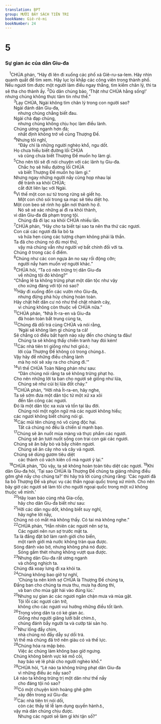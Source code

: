 ```yaml
---
translation: BPT
group: MƯỜI BẢY SÁCH TIÊN TRI
bookName: Giê-rê-mi 
bookNumber: 24
---
```


<div class="title"><h1>5</h1><h3>Sự gian ác của dân Giu-đa</h3></div>
<span class="verse gie_5_1"> <sup>1</sup>CHÚA phán, “Hãy đi lên đi xuống các phố xá Giê-ru-sa-lem. Hãy nhìn quanh quất để tìm xem. Hãy lục lọi khắp các công viên trong thành phố. Nếu ngươi tìm được một người làm điều ngay thẳng, tìm kiếm chân lý, thì ta sẽ tha cho thành ấy.</span>
<span class="verse gie_5_2"><sup>2</sup>Dù dân chúng bảo, ‘Thật như CHÚA hằng sống!’ nhưng chúng không thực tâm tin như thế.”<br/></span>
<span class="verse gie_5_3">  <sup>3</sup>Lạy CHÚA, Ngài không tìm chân lý trong con người sao?<br/>  Ngài đánh dân Giu-đa,<br/>   nhưng chúng chẳng biết đau.<br/>  Ngài chà đạp chúng,<br/>   nhưng chúng không chịu học làm điều lành.<br/>  Chúng ương ngạnh hơn đá;<br/>   nhất định không trở về cùng Thượng Đế.<br/></span>
<span class="verse gie_5_4">  <sup>4</sup>Nhưng tôi nghĩ,<br/>   “Đây chỉ là những người nghèo khổ, ngu dốt.<br/>  Họ chưa hiểu biết đường lối CHÚA<br/>   và cũng chưa biết Thượng Đế muốn họ làm gì.<br/></span>
<span class="verse gie_5_5">  <sup>5</sup>Cho nên tôi sẽ đi nói chuyện với các lãnh tụ Giu-đa.<br/>   Chắc họ sẽ hiểu đường lối CHÚA<br/>   và biết Thượng Đế muốn họ làm gì.”<br/>  Nhưng ngay những người nầy cũng họp nhau lại<br/>   để tránh xa khỏi CHÚA;<br/>   cắt đứt liên lạc với Ngài.<br/></span>
<span class="verse gie_5_6">  <sup>6</sup>Vì thế một con sư tử trong rừng sẽ giết họ.<br/>   Một con chó sói trong sa mạc sẽ tiêu diệt họ.<br/>  Một con beo sẽ rình họ gần nơi thành họ ở.<br/>   Nó sẽ xé xác những ai đi ra khỏi thành,<br/>  vì dân Giu-đa đã phạm trọng tội.<br/>   Chúng đã đi lạc xa khỏi CHÚA nhiều lần.<br/></span>
<span class="verse gie_5_7">  <sup>7</sup>CHÚA phán, “Hãy cho ta biết tại sao ta nên tha thứ các ngươi.<br/>  Con cái các ngươi đã lìa bỏ ta<br/>   và hứa hẹn cùng các tượng chạm không phải là thần.<br/>  Ta đã cho chúng nó đủ mọi thứ,<br/>   vậy mà chúng vẫn như người vợ bất chính đối với ta.<br/>  Chúng ở trong các ổ điếm.<br/></span>
<span class="verse gie_5_8">  <sup>8</sup>Chúng như các con ngựa ăn no say rồi động cỡn;<br/>   người nầy ham muốn vợ người khác.”<br/></span>
<span class="verse gie_5_9">  <sup>9</sup>CHÚA hỏi, “Ta có nên trừng trị dân Giu-đa<br/>   về những tội đó không?”<br/>  “Chẳng lẽ ta không trừng phạt một dân tộc như vậy<br/>   cho xứng đáng với tội nó sao?<br/></span>
<span class="verse gie_5_10">  <sup>10</sup>Hãy đi xuống đốn các vườn nho Giu-đa,<br/>   nhưng đừng phá hủy chúng hoàn toàn.<br/>  Hãy chặt hết dân cư nó như thể chặt nhánh cây,<br/>   vì chúng không còn thuộc về CHÚA nữa.”<br/></span>
<span class="verse gie_5_11">  <sup>11</sup>CHÚA phán, “Nhà Ít-ra-en và Giu-đa<br/>   đã hoàn toàn bất trung cùng ta,<br/></span>
<span class="verse gie_5_12">  <sup>12</sup>Chúng đã dối trá cùng CHÚA và nói rằng,<br/>   ‘Ngài sẽ không làm gì chúng ta cả!<br/>  Sẽ chẳng có điều bất hạnh nào xảy đến cho chúng ta đâu!<br/>   Chúng ta sẽ không thấy chiến tranh hay đói kém!<br/></span>
<span class="verse gie_5_13">  <sup>13</sup>Các nhà tiên tri giống như hơi gió<a data-toggle="tooltip" data-placement="bottom" title="Đây là lối chơi chữ. Trong tiếng Hê-bơ-rơ chữ “gió” cũng có nghĩa là “thần linh.”">⚓</a>;<br/>   lời của Thượng Đế không có trong chúng<a data-toggle="tooltip" data-placement="bottom" title="Nguyên văn, “Ngài không có nói qua chúng.”">⚓</a>.<br/>  Vậy hãy để những điều chẳng lành<br/>   mà họ nói sẽ xảy ra cho chúng đi.’”<br/></span>
<span class="verse gie_5_14">  <sup>14</sup>Vì thế CHÚA Toàn Năng phán như sau:<br/>   “Dân chúng nói rằng ta sẽ không trừng phạt họ.<br/>  Cho nên những lời ta ban cho ngươi sẽ giống như lửa,<br/>   Chúng sẽ như củi bị lửa đốt cháy.”<br/></span>
<span class="verse gie_5_15">  <sup>15</sup>CHÚA phán, “Hỡi nhà Ít-ra-en, hãy nghe,<br/>  Ta sẽ sớm đưa một dân tộc từ một xứ xa xôi<br/>   đến tấn công các ngươi.<br/>  Đó là một dân tộc xa xưa và tồn tại lâu đời.<br/>   Chúng nói một ngôn ngữ mà các ngươi không hiểu;<br/>  các ngươi không biết chúng nói gì.<br/></span>
<span class="verse gie_5_16">  <sup>16</sup>Các mũi tên chúng nó vô cùng độc hại.<br/>   Tất cả chúng nó đều là chiến sĩ mạnh bạo.<br/></span>
<span class="verse gie_5_17">  <sup>17</sup>Chúng sẽ ăn nuốt mùa màng và thực phẩm các ngươi.<br/>   Chúng sẽ ăn tươi nuốt sống con trai con gái các ngươi.<br/>  Chúng sẽ ăn bầy bò và bầy chiên ngươi.<br/>   Chúng sẽ ăn cây nho và cây vả ngươi.<br/>  Chúng sẽ dùng gươm tiêu diệt<br/>   các thành có vách kiên cố mà ngươi ỷ lại.”<br/></span>
<span class="verse gie_5_18"> <sup>18</sup>CHÚA phán, “Dù vậy, ta sẽ không hoàn toàn tiêu diệt các ngươi.</span>
<span class="verse gie_5_19"><sup>19</sup>Khi dân Giu-đa hỏi, ‘Tại sao CHÚA là Thượng Đế chúng ta giáng những điều gớm ghê nầy cho chúng ta?’ thì hãy trả lời cùng chúng rằng: ‘Các ngươi đã lìa bỏ Thượng Đế và phục vụ các thần ngoại quốc trong xứ mình. Cho nên bây giờ các ngươi sẽ làm tôi cho người ngoại quốc trong một xứ không thuộc về mình.’<br/></span>
<span class="verse gie_5_20">  <sup>20</sup>Hãy loan báo cùng nhà Gia-cốp,<br/>   hãy cho dân Giu-đa biết như sau:<br/></span>
<span class="verse gie_5_21">  <sup>21</sup>Hỡi các dân ngu dốt, không biết suy nghĩ,<br/>   hãy nghe lời nầy,<br/>  Chúng nó có mắt mà không thấy. Có tai mà không nghe.”<br/></span>
<span class="verse gie_5_22">  <sup>22</sup>CHÚA phán, “Hẳn nhiên các ngươi nên sợ ta,<br/>   Các ngươi nên run sợ trước mặt ta.<br/>  Ta là đấng đặt bờ làm ranh giới cho biển,<br/>   một ranh giới mà nước không tràn qua được.<br/>  Sóng đánh vào bờ, nhưng không phá nó được.<br/>   Sóng gầm thét nhưng không vượt qua được.<br/></span>
<span class="verse gie_5_23">  <sup>23</sup>Nhưng dân Giu-đa rất ương ngạnh<br/>   và chống nghịch ta.<br/>  Chúng đã xoay lưng đi xa khỏi ta.<br/></span>
<span class="verse gie_5_24">  <sup>24</sup>Chúng không bao giờ tự nghĩ,<br/>   ‘Chúng ta nên kính sợ CHÚA là Thượng Đế chúng ta,<br/>  Đấng ban cho chúng ta mưa thu, mưa hạ đúng thì,<br/>   và ban cho mùa gặt hái vào đúng lúc.’<br/></span>
<span class="verse gie_5_25">  <sup>25</sup>Nhưng sự gian ác các ngươi ngăn chận mưa và mùa gặt.<br/>   Tội lỗi các ngươi cản trở,<br/>   không cho các ngươi vui hưởng những điều tốt lành.<br/></span>
<span class="verse gie_5_26">  <sup>26</sup>Trong vòng dân ta có kẻ gian ác.<br/>   Giống như người giăng lưới bắt chim<a data-toggle="tooltip" data-placement="bottom" title="Bản Hê-bơ-rơ ở chỗ nầy hơi khó hiểu.">⚓</a>,<br/>   chúng đánh bẫy người ta và cướp tài sản họ.<br/></span>
<span class="verse gie_5_27">  <sup>27</sup>Như lồng đầy chim,<br/>   nhà chúng nó đầy dẫy sự dối trá.<br/>  Vì thế mà chúng đã trở nên giàu có và thế lực.<br/></span>
<span class="verse gie_5_28">  <sup>28</sup>Chúng hóa ra mập béo.<br/>   Việc ác chúng làm không bao giờ ngưng.<br/>  Chúng không bênh vực kẻ mồ côi,<br/>   hay bảo vệ lẽ phải cho người nghèo khổ.”<br/></span>
<span class="verse gie_5_29">  <sup>29</sup>CHÚA hỏi, “Lẽ nào ta không trừng phạt dân Giu-đa<br/>   vì những điều ác nầy sao?<br/>  Lẽ nào ta không trừng trị một dân như thế nầy<br/>   cho đáng tội nó sao?<br/></span>
<span class="verse gie_5_30">  <sup>30</sup>Có một chuyện kinh hoàng ghê gớm<br/>   xảy đến trong xứ Giu-đa:<br/></span>
<span class="verse gie_5_31">  <sup>31</sup>Các nhà tiên tri nói dối,<br/>   còn các thầy tế lễ lạm dụng quyền hành<a data-toggle="tooltip" data-placement="bottom" title="Các thầy tế lễ không làm trọn chức vụ của mình.">⚓</a>,<br/>  vậy mà dân chúng chịu được.<br/>   Nhưng các ngươi sẽ làm gì khi tận số?”<br/></span>
